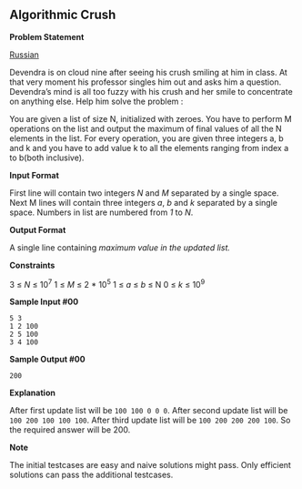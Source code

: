 ## Algorithmic Crush

**Problem Statement**

[Russian][]

Devendra is on cloud nine after seeing his crush smiling at him in class. At that very moment his professor singles him out and asks him a question. Devendra’s mind is all too fuzzy with his crush and her smile to concentrate on anything else. Help him solve the problem :

You are given a list of size N, initialized with zeroes. You have to perform M operations on the list and output the maximum of final values of all the N elements in the list. For every operation, you are given three integers a, b and k and you have to add value k to all the elements ranging from index a to b(both inclusive).

**Input Format**

First line will contain two integers *N* and *M* separated by a single space.
Next M lines will contain three integers *a*, *b* and *k* separated by a single space.
Numbers in list are numbered from *1* to *N*.

**Output Format**

A single line containing *maximum value in the updated list.*

**Constraints**

3 ≤ *N* ≤ 10<sup>7</sup>
1 ≤ *M* ≤ 2 \* 10<sup>5</sup>
1 ≤ *a* ≤ *b* ≤ N
0 ≤ *k* ≤ 10<sup>9</sup>

**Sample Input \#00**

    5 3
    1 2 100
    2 5 100
    3 4 100

**Sample Output \#00**

    200

**Explanation**

After first update list will be `100 100 0 0 0`.
After second update list will be `100 200 100 100 100`.
After third update list will be `100 200 200 200 100`.
So the required answer will be 200.

**Note**

The initial testcases are easy and naive solutions might pass. Only efficient solutions can pass the additional testcases.

  [Russian]: https://hr-filepicker.s3.amazonaws.com/w4/russian/1636-crush.pdf